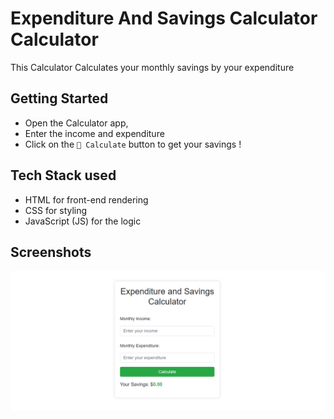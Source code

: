 # Expenditure And Savings Calculator Calculator

This Calculator Calculates your monthly savings by your expenditure

## Getting Started

- Open the Calculator app, 
- Enter the income and expenditure
- Click on the `💸 Calculate` button to get your savings !

## Tech Stack used

- HTML for front-end rendering
- CSS for styling 
- JavaScript (JS) for the logic

## Screenshots
![Alt text](image.png)